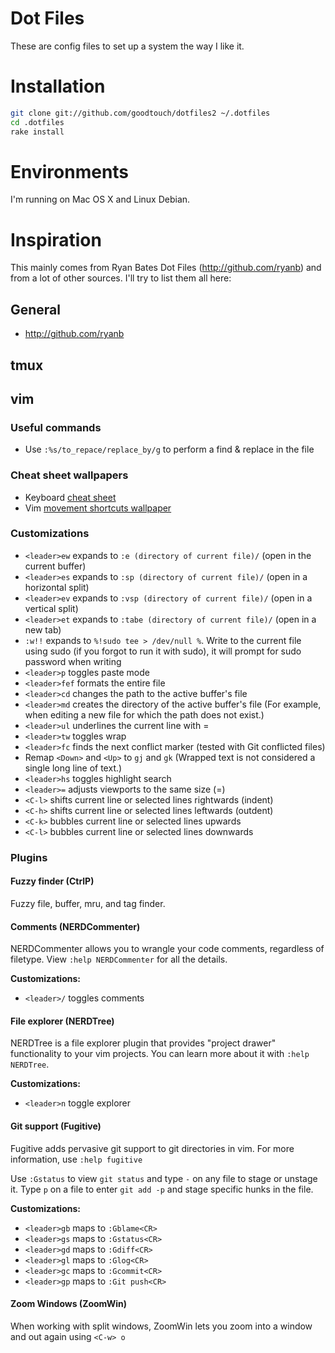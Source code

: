 # Dot Files

These are config files to set up a system the way I like it.

# Installation

``` bash
git clone git://github.com/goodtouch/dotfiles2 ~/.dotfiles
cd .dotfiles
rake install
```

# Environments

I'm running on Mac OS X and Linux Debian.

# Inspiration

This mainly comes from Ryan Bates Dot Files (http://github.com/ryanb) and from a lot of other sources.
I'll try to list them all here:

## General

- http://github.com/ryanb

## tmux

## vim

### Useful commands

- Use `:%s/to_repace/replace_by/g` to perform a find & replace in the file

### Cheat sheet wallpapers

- Keyboard [cheat sheet](http://walking-without-crutches.heroku.com/image/images/vi-vim-cheat-sheet.png)
- Vim [movement shortcuts wallpaper](http://naleid.com/blog/2010/10/04/vim-movement-shortcuts-wallpaper/)

### Customizations

- `<leader>ew` expands to `:e (directory of current file)/` (open in the current buffer)
- `<leader>es` expands to `:sp (directory of current file)/` (open in a horizontal split)
- `<leader>ev` expands to `:vsp (directory of current file)/` (open in a vertical split)
- `<leader>et` expands to `:tabe (directory of current file)/` (open in a new tab)
- `:w!!` expands to `%!sudo tee > /dev/null %`. Write to the current file using sudo (if you forgot to run it with sudo), it will prompt for sudo password when writing
- `<leader>p` toggles paste mode
- `<leader>fef` formats the entire file
- `<leader>cd` changes the path to the active buffer's file
- `<leader>md` creates the directory of the active buffer's file (For example, when editing a new file for which the path does not exist.)
- `<leader>ul` underlines the current line with =
- `<leader>tw` toggles wrap
- `<leader>fc` finds the next conflict marker (tested with Git conflicted files)
- Remap `<Down>` and `<Up>` to `gj` and `gk` (Wrapped text is not considered a single long line of text.)
- `<leader>hs` toggles highlight search
- `<leader>=` adjusts viewports to the same size (<C-w>=)
- `<C-l>` shifts current line or selected lines rightwards (indent)
- `<C-h>` shifts current line or selected lines leftwards (outdent)
- `<C-k>` bubbles current line or selected lines upwards
- `<C-l>` bubbles current line or selected lines downwards

### Plugins

#### Fuzzy finder (CtrlP)

Fuzzy file, buffer, mru, and tag finder.

#### Comments (NERDCommenter)

NERDCommenter allows you to wrangle your code comments, regardless of filetype. View `:help NERDCommenter` for all the details.

**Customizations:**

- `<leader>/` toggles comments

#### File explorer (NERDTree)

NERDTree is a file explorer plugin that provides "project drawer" functionality to your vim projects. You can learn more about it with `:help NERDTree`.

**Customizations:**

- `<leader>n` toggle explorer

#### Git support (Fugitive)

Fugitive adds pervasive git support to git directories in vim. For more information, use `:help fugitive`

Use `:Gstatus` to view `git status` and type `-` on any file to stage or unstage it.
Type `p` on a file to enter `git add -p` and stage specific hunks in the file.

**Customizations:**

- `<leader>gb` maps to `:Gblame<CR>`
- `<leader>gs` maps to `:Gstatus<CR>`
- `<leader>gd` maps to `:Gdiff<CR>`
- `<leader>gl` maps to `:Glog<CR>`
- `<leader>gc` maps to `:Gcommit<CR>`
- `<leader>gp` maps to `:Git push<CR>`

#### Zoom Windows (ZoomWin)

When working with split windows, ZoomWin lets you zoom into a window and out again using `<C-w> o`
